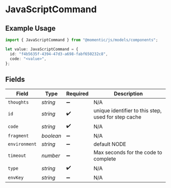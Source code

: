 # JavaScriptCommand

## Example Usage

```typescript
import { JavaScriptCommand } from "@momentic/js/models/components";

let value: JavaScriptCommand = {
  id: "f4b5635f-4394-47d3-a698-fabf650232c8",
  code: "<value>",
};
```

## Fields

| Field                                               | Type                                                | Required                                            | Description                                         |
| --------------------------------------------------- | --------------------------------------------------- | --------------------------------------------------- | --------------------------------------------------- |
| `thoughts`                                          | *string*                                            | :heavy_minus_sign:                                  | N/A                                                 |
| `id`                                                | *string*                                            | :heavy_check_mark:                                  | unique identifier to this step, used for step cache |
| `code`                                              | *string*                                            | :heavy_check_mark:                                  | N/A                                                 |
| `fragment`                                          | *boolean*                                           | :heavy_minus_sign:                                  | N/A                                                 |
| `environment`                                       | *string*                                            | :heavy_minus_sign:                                  | default NODE                                        |
| `timeout`                                           | *number*                                            | :heavy_minus_sign:                                  | Max seconds for the code to complete                |
| `type`                                              | *string*                                            | :heavy_check_mark:                                  | N/A                                                 |
| `envKey`                                            | *string*                                            | :heavy_minus_sign:                                  | N/A                                                 |